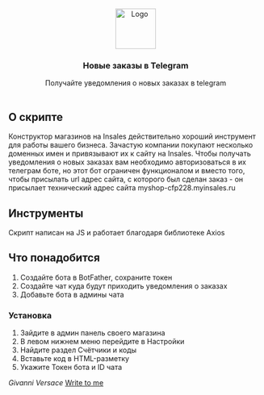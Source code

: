 <br/>
<p align="center">
  <a href="https://github.com/GivanniDev/InsalesTelegramNotification">
    <img src="https://static.insales-cdn.com/assets/1/4655/6312495/1701334189/logotype-colorful.svg" alt="Logo" width="80" height="80">
  </a>

  <h3 align="center">Новые заказы в Telegram</h3>

  <p align="center">
    Получайте уведомления о новых заказах в telegram
    <br/>
    <br/>
  </p>
</p>



## О скрипте

Конструктор магазинов на Insales действительно хороший инструмент для работы вашего бизнеса. Зачастую компании покупают несколько доменных имен и привязывают их к сайту на Insales. 
Чтобы получать уведомления о новых заказах вам необходимо авторизоваться в их телеграм боте, но этот бот ограничен функционалом и вместо того, чтобы присылать url адрес сайта, с которого был сделан заказ - он присылает технический адрес сайта myshop-cfp228.myinsales.ru

## Инструменты

Скрипт написан на JS и работает благодаря библиотеке Axios 

## Что понадобится 

1. Создайте бота в BotFather, сохраните токен
2. Создайте чат куда будут приходить уведомления о заказах
3. Добавьте бота в админы чата

### Установка

1. Зайдите в админ панель своего магазина
2. В левом нижнем меню перейдите в Настройки 
3. Найдите раздел Счётчики и коды
4. Вставьте код в HTML-разметку
5. Укажите Токен бота и ID чата

*Givanni Versace* 
[Write to me](https://t.me/VersaceGivanni)

